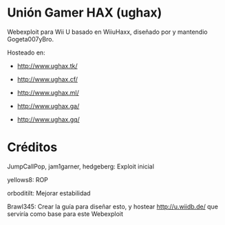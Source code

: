 # Unión Gamer HAX (ughax)

Webexploit para Wii U basado en WiiuHaxx, diseñado por y mantendio Gogeta007yBro.

Hosteado en:

- http://www.ughax.tk/

- http://www.ughax.cf/

- http://www.ughax.ml/

- http://www.ughax.ga/

- http://www.ughax.gq/


# Créditos

JumpCallPop, jam1garner, hedgeberg: Exploit inicial

yellows8: ROP

orboditilt: Mejorar estabilidad

Brawl345: Crear la guía para diseñar esto, y hostear http://u.wiidb.de/ que serviría como base para este Webexploit
